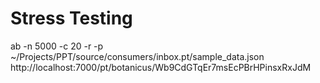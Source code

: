 # Stress Testing

ab -n 5000 -c 20 -r -p ~/Projects/PPT/source/consumers/inbox.pt/sample_data.json http://localhost:7000/pt/botanicus/Wb9CdGTqEr7msEcPBrHPinsxRxJdM

